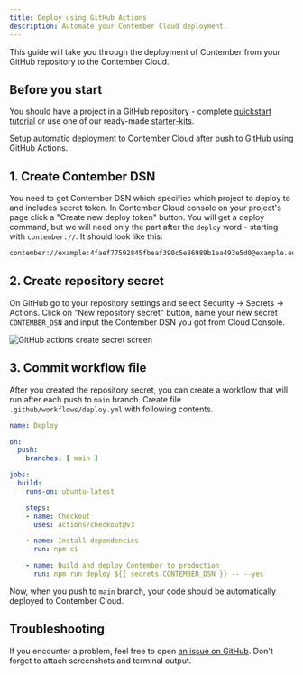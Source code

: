 ```yaml
---
title: Deploy using GitHub Actions
description: Automate your Contember Cloud deployment.
---
```


This guide will take you through the deployment of Contember from your GitHub repository to the Contember Cloud.

## Before you start

You should have a project in a GitHub repository - complete [quickstart tutorial](/intro/quickstart.mdx) or use one of our ready-made [starter-kits](https://github.com/contember/starter-kits).


Setup automatic deployment to Contember Cloud after push to GitHub using GitHub Actions.

## 1. Create Contember DSN

You need to get Contember DSN which specifies which project to deploy to and includes secret token. In Contember Cloud console on your project's page click a "Create new deploy token" button. You will get a deploy command, but we will need only the part after the `deploy` word - starting with `contember://`. It should look like this:

```txt title="Contember DSN example"
contember://example:4faef77592845fbeaf390c5e86989b1ea493e5d0@example.eu.contember.cloud
```

## 2. Create repository secret

On GitHub go to your repository settings and select Security → Secrets → Actions. Click on "New repository secret" button, name your new secret `CONTEMBER_DSN` and input the Contember DSN you got from Cloud Console.

![GitHub actions create secret screen](/assets/github-actions-secret.png)


## 3. Commit workflow file

After you created the repository secret, you can create a workflow that will run after each push to `main` branch. Create file `.github/workflows/deploy.yml` with following contents.

```yaml title=".github/workflows/deploy.yml"
name: Deploy

on:
  push:
    branches: [ main ]

jobs:
  build:
    runs-on: ubuntu-latest

    steps:
    - name: Checkout
      uses: actions/checkout@v3

    - name: Install dependencies
      run: npm ci

    - name: Build and deploy Contember to production
      run: npm run deploy ${{ secrets.CONTEMBER_DSN }} -- --yes
```

Now, when you push to `main` branch, your code should be automatically deployed to Contember Cloud.

## Troubleshooting

If you encounter a problem, feel free to open [an issue on GitHub](https://github.com/contember/admin/issues/new). Don't forget to attach screenshots and terminal output.
